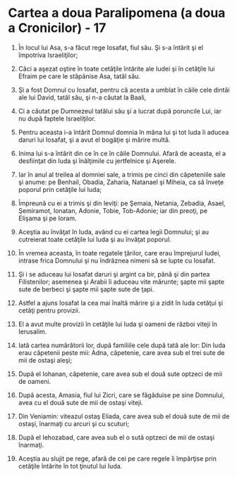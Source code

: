 # Cartea a doua Paralipomena (a doua a Cronicilor) - 17

1. În locul lui Asa, s-a făcut rege Iosafat, fiul său. Şi s-a întărit şi el împotriva Israeliţilor; 

2. Căci a aşezat oştire în toate cetăţile întărite ale Iudei şi în cetăţile lui Efraim pe care le stăpânise Asa, tatăl său. 

3. Şi a fost Domnul cu Iosafat, pentru că acesta a umblat în căile cele dintâi ale lui David, tatăl său, şi n-a căutat la Baali, 

4. Ci a căutat pe Dumnezeul tatălui său şi a lucrat după poruncile Lui, iar nu după faptele Israeliţilor. 

5. Pentru aceasta i-a întărit Domnul domnia în mâna lui şi tot Iuda îi aducea daruri lui Iosafat, şi a avut el bogăţie şi mărire multă. 

6. Inima lui s-a întărit din ce în ce în căile Domnului. Afară de aceasta, el a desfiinţat din Iuda şi înălţimile cu jertfelnice şi Aşerele. 

7. Iar în anul al treilea al domniei sale, a trimis pe cinci din căpeteniile sale şi anume: pe Benhail, Obadia, Zaharia, Natanael şi Miheia, ca să înveţe poporul prin cetăţile lui Iuda; 

8. Împreună cu ei a trimis şi din leviţi: pe Şemaia, Netania, Zebadia, Asael, Şemiramot, Ionatan, Adonie, Tobie, Tob-Adonie; iar din preoţi, pe Elişama şi pe Ioram. 

9. Aceştia au învăţat în Iuda, având cu ei cartea legii Domnului; şi au cutreierat toate cetăţile lui Iuda şi au învăţat poporul. 

10. În vremea aceasta, în toate regatele ţărilor, care erau împrejurul Iudei, intrase frica Domnului şi nu îndrăznea nimeni să se lupte cu Iosafat. 

11. Şi i se aduceau lui Iosafat daruri şi argint ca bir, până şi din partea Filistenilor; asemenea şi Arabii îi aduceau vite mărunte; şapte mii şapte sute de berbeci şi şapte mii şapte sute de ţapi. 

12. Astfel a ajuns Iosafat la cea mai înaltă mărire şi a zidit în Iuda cetăţui şi cetăţi pentru provizii. 

13. El a avut multe provizii în cetăţile lui Iuda şi oameni de război viteji în Ierusalim. 

14. Iată cartea numărătorii lor, după familiile cele după tată ale lor: Din Iuda erau căpetenii peste mii: Adna, căpetenie, care avea sub el trei sute de mii de ostaşi aleşi; 

15. După el Iohanan, căpetenie, care avea sub el două sute optzeci de mii de oameni. 

16. După acesta, Amasia, fiul lui Zicri, care se făgăduise pe sine Domnului, avea cu el două sute de mii de ostaşi viteji. 

17. Din Veniamin: viteazul ostaş Eliada, care avea sub el două sute de mii de ostaşi, înarmaţi cu arcuri şi cu scuturi; 

18. După el Iehozabad, care avea sub el o sută optzeci de mii de ostaşi înarmaţi. 

19. Aceştia au slujit pe rege, afară de cei pe care regele îi împărţise prin cetăţile întărite în tot ţinutul lui Iuda. 

